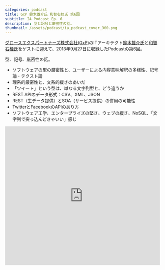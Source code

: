 ```yaml
---
categories: podcast
title: GxP 鈴木雄介氏 和智右桂氏 第6回
subtitle: IA Podcast Ep. 6
description: 型と記号と厳密性の話。
thumbnail: /assets/podcast/ia_podcast_cover_300.png
---
```


[グロースエクスパートナーズ株式会社(GxP)](http://www.gxp.co.jp/)のITアーキテクト[鈴木雄介氏](https://twitter.com/yusuke_arclamp)と[和智右桂氏](https://twitter.com/digitalsoul0124)をゲストに迎えて、2013年9月27日に収録したPodcastの第6回。

型、記号、厳密性の話。

- ソフトウェアの型の厳密性と、ユーザーによる内容意味解釈の多様性、記号論・テクスト論
- 理系的厳密性と、文系的緩さのあいだ
- 「ツイート」という型は、単なる文字列型と、どう違うか
- REST APIのデータ形式：CSV、XML、JSON
- REST（生データ提供）とSOA（サービス提供）の併用の可能性
- TwitterとFacebookのAPIのあり方
- ソフトウェア工学、エンタープライズの堅さ、ウェブの緩さ、NoSQL、「文字列で突っ込んどきゃいい」感じ

<iframe width="100%" height="450" scrolling="no" frameborder="no" src="https://w.soundcloud.com/player/?url=https%3A//api.soundcloud.com/tracks/283580782&amp;auto_play=false&amp;hide_related=false&amp;show_comments=true&amp;show_user=true&amp;show_reposts=false&amp;visual=true"></iframe>
